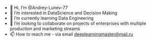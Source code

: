- 👋 Hi, I’m @Andrey-Lunev-77
- 👀 I’m interested in DataScience and Decision Making
- 🌱 I’m currently learning Data Engineering
- 💞️ I’m looking to collaborate on  projects of enterprises with multiple production and marketing streams 
- 📫 How to reach me - via email deeplearningmaster@mail.ru


